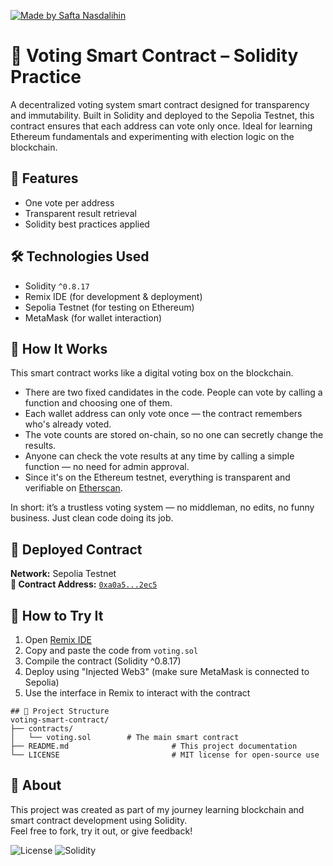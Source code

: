 [![Made by Safta Nasdalihin](https://img.shields.io/badge/Made%20by-Safta_Nasdalihin-blue)](https://github.com/nasdthestudent)

# 🧮 Voting Smart Contract – Solidity Practice

A decentralized voting system smart contract designed for transparency and immutability. Built in Solidity and deployed to the Sepolia Testnet, this contract ensures that each address can vote only once. Ideal for learning Ethereum fundamentals and experimenting with election logic on the blockchain.

## 📌 Features

- One vote per address
- Transparent result retrieval
- Solidity best practices applied

## 🛠️ Technologies Used

- Solidity `^0.8.17`
- Remix IDE (for development & deployment)
- Sepolia Testnet (for testing on Ethereum)
- MetaMask (for wallet interaction)


## 🚀 How It Works

This smart contract works like a digital voting box on the blockchain.

- There are two fixed candidates in the code. People can vote by calling a function and choosing one of them.
- Each wallet address can only vote once — the contract remembers who's already voted.
- The vote counts are stored on-chain, so no one can secretly change the results.
- Anyone can check the vote results at any time by calling a simple function — no need for admin approval.
- Since it's on the Ethereum testnet, everything is transparent and verifiable on [Etherscan](https://sepolia.etherscan.io).

In short: it’s a trustless voting system — no middleman, no edits, no funny business. Just clean code doing its job.


## 🔗 Deployed Contract

**Network:** Sepolia Testnet  
**📜 Contract Address:** [`0xa0a5...2ec5`](https://sepolia.etherscan.io/address/0x0219d0B5352fC9776D88F62Ef0bB95BF12d95F7D#code)


## 🧪 How to Try It

1. Open [Remix IDE](https://remix.ethereum.org/)
2. Copy and paste the code from `voting.sol`
3. Compile the contract (Solidity ^0.8.17)
4. Deploy using "Injected Web3" (make sure MetaMask is connected to Sepolia)
5. Use the interface in Remix to interact with the contract

```
## 📁 Project Structure
voting-smart-contract/
├── contracts/
│   └── voting.sol        # The main smart contract
├── README.md                       # This project documentation
└── LICENSE                         # MIT license for open-source use
```

## 🙋 About

This project was created as part of my journey learning blockchain and smart contract development using Solidity.  
Feel free to fork, try it out, or give feedback!

![License](https://img.shields.io/badge/license-MIT-green)
![Solidity](https://img.shields.io/badge/Solidity-0.8.17-blue)
